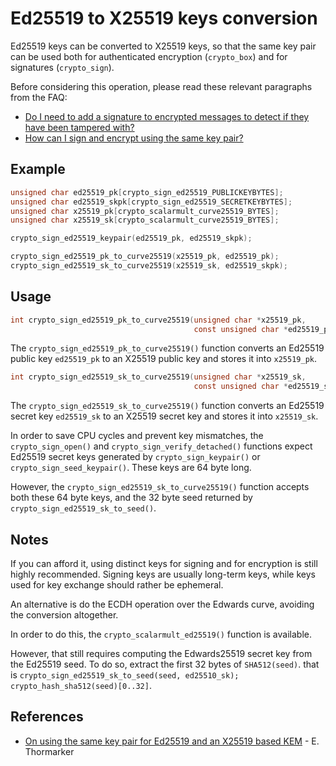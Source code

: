 # Ed25519 to X25519 keys conversion

Ed25519 keys can be converted to X25519 keys, so that the same key pair can be used both for authenticated encryption (`crypto_box`) and for signatures (`crypto_sign`).

Before considering this operation, please read these relevant paragraphs from the FAQ:

  - [Do I need to add a signature to encrypted messages to detect if they have been tampered with?](../quickstart#do-i-need-to-add-a-signature-to-encrypted-messages-to-detect-if-they-have-been-tampered-with)
  - [How can I sign and encrypt using the same key pair?](../quickstart#how-can-i-sign-and-encrypt-using-the-same-key-pair)

## Example

``` c
unsigned char ed25519_pk[crypto_sign_ed25519_PUBLICKEYBYTES];
unsigned char ed25519_skpk[crypto_sign_ed25519_SECRETKEYBYTES];
unsigned char x25519_pk[crypto_scalarmult_curve25519_BYTES];
unsigned char x25519_sk[crypto_scalarmult_curve25519_BYTES];

crypto_sign_ed25519_keypair(ed25519_pk, ed25519_skpk);

crypto_sign_ed25519_pk_to_curve25519(x25519_pk, ed25519_pk);
crypto_sign_ed25519_sk_to_curve25519(x25519_sk, ed25519_skpk);
```

## Usage

``` c
int crypto_sign_ed25519_pk_to_curve25519(unsigned char *x25519_pk,
                                         const unsigned char *ed25519_pk);
```

The `crypto_sign_ed25519_pk_to_curve25519()` function converts an Ed25519 public key `ed25519_pk` to an X25519 public key and stores it into `x25519_pk`.

``` c
int crypto_sign_ed25519_sk_to_curve25519(unsigned char *x25519_sk,
                                         const unsigned char *ed25519_sk);
```

The `crypto_sign_ed25519_sk_to_curve25519()` function converts an Ed25519 secret key `ed25519_sk` to an X25519 secret key and stores it into `x25519_sk`.

In order to save CPU cycles and prevent key mismatches, the `crypto_sign_open()` and `crypto_sign_verify_detached()` functions expect Ed25519 secret keys generated by `crypto_sign_keypair()` or `crypto_sign_seed_keypair()`. These keys are 64 byte long.

However, the `crypto_sign_ed25519_sk_to_curve25519()` function accepts both these 64 byte keys, and the 32 byte seed returned by `crypto_sign_ed25519_sk_to_seed()`.

## Notes

If you can afford it, using distinct keys for signing and for encryption is still highly recommended. Signing keys are usually long-term keys, while keys used for key exchange should rather be ephemeral.

An alternative is do the ECDH operation over the Edwards curve, avoiding the conversion altogether.

In order to do this, the `crypto_scalarmult_ed25519()` function is available.

However, that still requires computing the Edwards25519 secret key from the Ed25519 seed. To do so, extract the first 32 bytes of `SHA512(seed)`. that is `crypto_sign_ed25519_sk_to_seed(seed, ed25510_sk); crypto_hash_sha512(seed)[0..32]`.

## References

  - [On using the same key pair for Ed25519 and an X25519 based KEM](https://eprint.iacr.org/2021/509.pdf) - E. Thormarker
